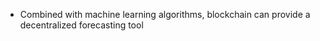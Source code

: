 - Combined with machine learning algorithms, blockchain can provide a decentralized forecasting tool